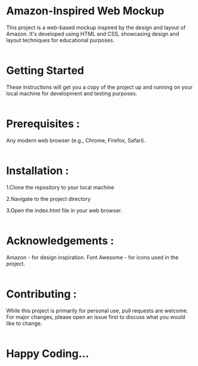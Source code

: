 <h1>Amazon-Inspired Web Mockup</h1>
This project is a web-based mockup inspired by the design and layout of Amazon. It's developed using HTML and CSS, showcasing design and layout techniques for educational purposes.
<br>
<br>

<h1>Getting Started</h1>

These instructions will get you a copy of the project up and running on your local machine for development and testing purposes.
<br>
<br>

<h1>Prerequisites :</h1>

Any modern web browser (e.g., Chrome, Firefox, Safari).
<br>
<br>

<h1>Installation :</h1>

1.Clone the repository to your local machine

2.Navigate to the project directory

3.Open the index.html file in your web browser.
<br>
<br>

<h1>Acknowledgements :</h1>
Amazon - for design inspiration.
Font Awesome - for icons used in the project.
<br>
<br>

<h1>Contributing :</h1>
While this project is primarily for personal use, pull requests are welcome. For major changes, please open an issue first to discuss what you would like to change.
<br>
<br>

<h1>Happy Coding...</h1>
